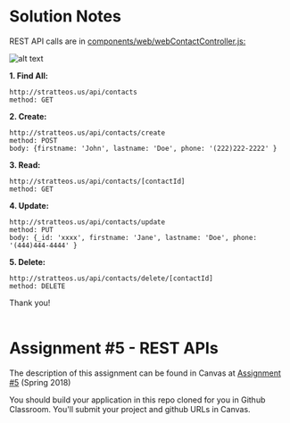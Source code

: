 # Solution Notes

REST API calls are in  <a href='https://github.com/HarvardDCENode/assignment-5-rest-apis-jahskee/blob/master/components/controllers/web/webContactController.js' target='_blanku'>components/web/webContactController.js:</a>

![alt text](http://storage1.static.itmages.com/i/18/0410/h_1523348833_6112492_049c1b2a58.png)

<b>1. Find All:</b> 
  
    http://stratteos.us/api/contacts
    method: GET

<b>2. Create:</b>
 
    http://stratteos.us/api/contacts/create
    method: POST
    body: {firstname: 'John', lastname: 'Doe', phone: '(222)222-2222' }

<b>3. Read:</b>   
 
    http://stratteos.us/api/contacts/[contactId]
    method: GET

<b>4. Update: </b> 
 
    http://stratteos.us/api/contacts/update
    method: PUT
    body: {_id: 'xxxx', firstname: 'Jane', lastname: 'Doe', phone: '(444)444-4444' }

<b>5. Delete:</b>

    http://stratteos.us/api/contacts/delete/[contactId]
    method: DELETE

 

Thank you!
<br>
<br>

# Assignment #5 - REST APIs

The description of this assignment can be found in Canvas at [Assignment #5](https://canvas.harvard.edu/courses/35096/assignments/204793) (Spring 2018)

You should build your application in this repo cloned for you in Github Classroom. You'll submit your project and github URLs in Canvas.
